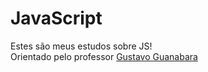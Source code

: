 # JavaScript
 Estes são meus estudos sobre JS!<br>
Orientado pelo professor <a href="https://github.com/gustavoguanabara" target="_blank">Gustavo Guanabara</a>
